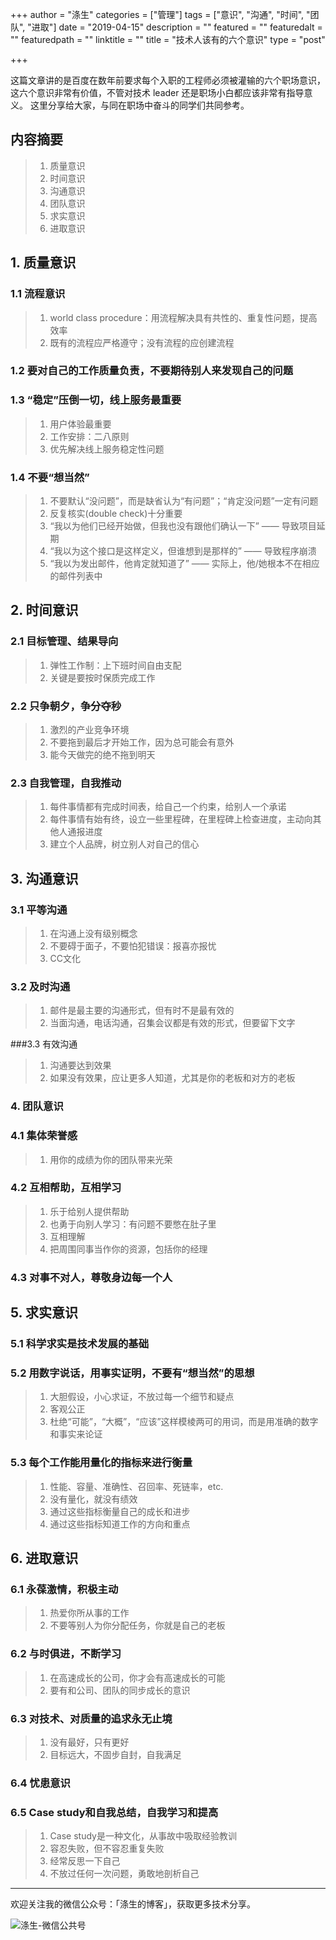 +++
author = "涤生"
categories = ["管理"]
tags = ["意识", "沟通", "时间", "团队", "进取"]
date = "2019-04-15"
description = ""
featured = ""
featuredalt = ""
featuredpath = ""
linktitle = ""
title = "技术人该有的六个意识"
type = "post"

+++


这篇文章讲的是百度在数年前要求每个入职的工程师必须被灌输的六个职场意识，这六个意识非常有价值，不管对技术 leader 还是职场小白都应该非常有指导意义。 
这里分享给大家，与同在职场中奋斗的同学们共同参考。

## 内容摘要
>1. 质量意识
>2. 时间意识
>3. 沟通意识
>4. 团队意识
>5. 求实意识
>6. 进取意识

## 1. 质量意识

### 1.1 流程意识
> 1. world class procedure：用流程解决具有共性的、重复性问题，提高效率
> 2. 既有的流程应严格遵守；没有流程的应创建流程

### 1.2 要对自己的工作质量负责，不要期待别人来发现自己的问题

### 1.3 “稳定”压倒一切，线上服务最重要
>1. 用户体验最重要
>2. 工作安排：二八原则
>3. 优先解决线上服务稳定性问题

### 1.4 不要“想当然”
>1. 不要默认“没问题”，而是缺省认为“有问题”；“肯定没问题”一定有问题
>2. 反复核实(double check)十分重要
>3.  “我以为他们已经开始做，但我也没有跟他们确认一下” —— 导致项目延期
>4.  “我以为这个接口是这样定义，但谁想到是那样的” —— 导致程序崩溃
>5. “我以为发出邮件，他肯定就知道了” —— 实际上，他/她根本不在相应的邮件列表中

## 2. 时间意识
### 2.1 目标管理、结果导向
>1. 弹性工作制：上下班时间自由支配
>2. 关键是要按时保质完成工作

### 2.2 只争朝夕，争分夺秒
>1. 激烈的产业竞争环境
>2. 不要拖到最后才开始工作，因为总可能会有意外
>3. 能今天做完的绝不拖到明天

### 2.3 自我管理，自我推动
>1. 每件事情都有完成时间表，给自己一个约束，给别人一个承诺
>2. 每件事情有始有终，设立一些里程碑，在里程碑上检查进度，主动向其他人通报进度
>3. 建立个人品牌，树立别人对自己的信心

## 3. 沟通意识

### 3.1 平等沟通
>1. 在沟通上没有级别概念
>2. 不要碍于面子，不要怕犯错误：报喜亦报忧
>3. CC文化

### 3.2 及时沟通
>1. 邮件是最主要的沟通形式，但有时不是最有效的
>2. 当面沟通，电话沟通，召集会议都是有效的形式，但要留下文字

###3.3 有效沟通
>1. 沟通要达到效果
>2. 如果没有效果，应让更多人知道，尤其是你的老板和对方的老板

### 4. 团队意识

### 4.1 集体荣誉感
>1. 用你的成绩为你的团队带来光荣

### 4.2 互相帮助，互相学习
>1. 乐于给别人提供帮助
>2. 也勇于向别人学习：有问题不要憋在肚子里
>3. 互相理解
>4. 把周围同事当作你的资源，包括你的经理

### 4.3 对事不对人，尊敬身边每一个人

## 5. 求实意识

### 5.1 科学求实是技术发展的基础
### 5.2 用数字说话，用事实证明，不要有“想当然”的思想
>1. 大胆假设，小心求证，不放过每一个细节和疑点
>2. 客观公正
>3. 杜绝“可能”，“大概”，“应该”这样模棱两可的用词，而是用准确的数字和事实来论证

### 5.3 每个工作能用量化的指标来进行衡量
>1. 性能、容量、准确性、召回率、死链率，etc.
>2. 没有量化，就没有绩效
>3. 通过这些指标衡量自己的成长和进步
>4. 通过这些指标知道工作的方向和重点

## 6. 进取意识
### 6.1 永葆激情，积极主动
>1. 热爱你所从事的工作
>2. 不要等别人为你分配任务，你就是自己的老板

### 6.2 与时俱进，不断学习
>1. 在高速成长的公司，你才会有高速成长的可能
>2. 要有和公司、团队的同步成长的意识

### 6.3 对技术、对质量的追求永无止境
>1. 没有最好，只有更好
>2. 目标远大，不固步自封，自我满足

### 6.4 忧患意识
### 6.5 Case study和自我总结，自我学习和提高
>1. Case study是一种文化，从事故中吸取经验教训
>2. 容忍失败，但不容忍重复失败
>3. 经常反思一下自己
>4. 不放过任何一次问题，勇敢地剖析自己


******
欢迎关注我的微信公众号：「涤生的博客」，获取更多技术分享。

![涤生-微信公共号](/img/main/officialAccount.jpg)


